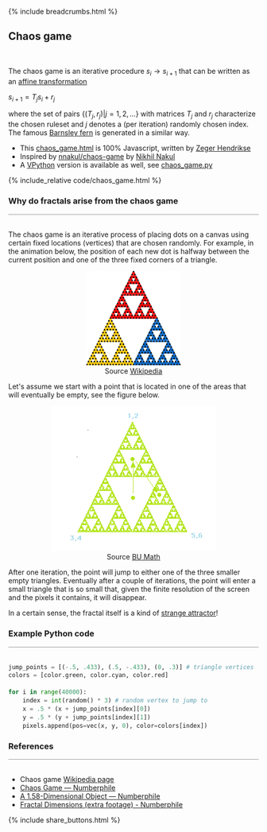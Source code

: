 {% include breadcrumbs.html %}

## Chaos game
<div class="header_line"><br/></div>

The chaos game is an iterative procedure $s_i\rightarrow s_{i+1}$ that can be written
as an [affine transformation](https://en.wikipedia.org/wiki/Affine_transformation)

$s_{i+1}=T_js_i+r_j$

where the set of pairs {$(T_j, r_j) | j=1,2,\dots$} with matrices $T_j$ and $r_j$
characterize the chosen ruleset and $j$ denotes a (per iteration) randomly chosen index.
The famous [Barnsley fern](https://www.hendrikse.name/science/nature/fern.html) 
is generated in a similar way.

- This [chaos_game.html](https://github.com/zhendrikse/science/blob/main/mathematics/code/chaos_game.html) is 100% Javascript, written by [Zeger Hendrikse](https://github.com/zhendrikse/)
- Inspired by [nnakul/chaos-game](https://github.com/nnakul/chaos-game/tree/master) by [Nikhil Nakul](https://github.com/nnakul/)
- A [VPython](https://vpython.org) version is available as well, see [chaos_game.py](https://github.com/zhendrikse/physics-in-python/blob/main/vpython/chaos_game.py)

{% include_relative code/chaos_game.html %}
<p style="clear: both;"></p>

### Why do fractals arise from the chaos game
<div style="border-top: 1px solid #999999"><br/></div>

The chaos game is an iterative process of placing dots on a canvas
using certain fixed locations (vertices) that are chosen randomly. For example,
in the animation below,
the position of each new dot is halfway between the current position and one of the three
fixed corners of a triangle.

<figure style="float: center; text-align: center;">
  <a href="https://en.wikipedia.org/wiki/Chaos_game#/media/File:Sierpinski_Chaos.gif">
    <img alt="Sierpinksy chaos" src="images/Sierpinski_Chaos.gif" width="45%"/>
  </a>
  <figcaption>
    Source <a href="https://en.wikipedia.org/wiki/Chaos_game#/media/File:Sierpinski_Chaos.gif">Wikipedia</a>
  </figcaption>
</figure>

<p style="clear: both;"></p>

Let's assume we start with a point that is located in one of the areas that will eventually be empty, 
see the figure below.

<figure style="float: center; text-align: center;">
  <a href="https://math.bu.edu/DYSYS/chaos-game/node3.html">
    <img alt="Sierpinksy chaos" src="images/sierpinski.gif"/>
  </a>
  <figcaption>
    Source <a href="https://math.bu.edu/DYSYS/chaos-game/node3.html">BU Math</a>
  </figcaption>
</figure>

After one iteration, the point will jump to either one of the three smaller empty triangles. 
Eventually after a couple of iterations, the point will enter a small triangle that is so small that, 
given the finite resolution of the screen and the pixels it contains, it will disappear.

In a certain sense, the fractal itself is a kind of 
[strange attractor](https://www.hendrikse.name/science/mathematics/index.html#strange_attractors)!

### Example Python code
<div style="border-top: 1px solid #999999"><br/></div>

```python
jump_points = [(-.5, .433), (.5, -.433), (0, .3)] # triangle vertices
colors = [color.green, color.cyan, color.red] 

for i in range(40000):
    index = int(random() * 3) # random vertex to jump to
    x = .5 * (x + jump_points[index][0])
    y = .5 * (y + jump_points[index][1])
    pixels.append(pos=vec(x, y, 0), color=colors[index])
```

### References
<div style="border-top: 1px solid #999999"><br/></div>

- Chaos game [Wikipedia page](https://en.wikipedia.org/wiki/Chaos_game)
- [Chaos Game &mdash; Numberphile](https://www.youtube.com/watch?v=kbKtFN71Lfs)
- [A 1.58-Dimensional Object &mdash; Numberphile](https://www.youtube.com/watch?v=FnRhnZbDprE)
- [Fractal Dimensions (extra footage) - Numberphile](https://www.youtube.com/watch?v=Yz06NW6DwsE)

<p style="clear: both;"></p>

{% include share_buttons.html %}